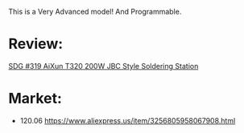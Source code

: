 This is a Very Advanced model! And Programmable.

# Review:
[SDG #319 AiXun T320 200W JBC Style Soldering Station](https://youtu.be/-ug7rLdOWto)

# Market:
- 120.06 https://www.aliexpress.us/item/3256805958067908.html
